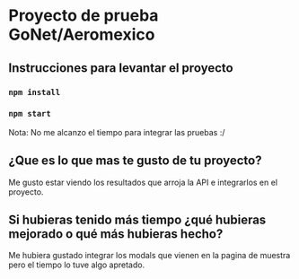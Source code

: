 # Proyecto de prueba GoNet/Aeromexico

## Instrucciones para levantar el proyecto

### `npm install`
### `npm start`

Nota: No me alcanzo el tiempo para integrar las pruebas :/

## ¿Que es lo que mas te gusto de tu proyecto?

Me gusto estar viendo los resultados que arroja la API e integrarlos en el proyecto.

## Si hubieras tenido más tiempo ¿qué hubieras mejorado o qué más hubieras hecho?

Me hubiera gustado integrar los modals que vienen en la pagina de muestra 
pero el tiempo lo tuve algo apretado.



